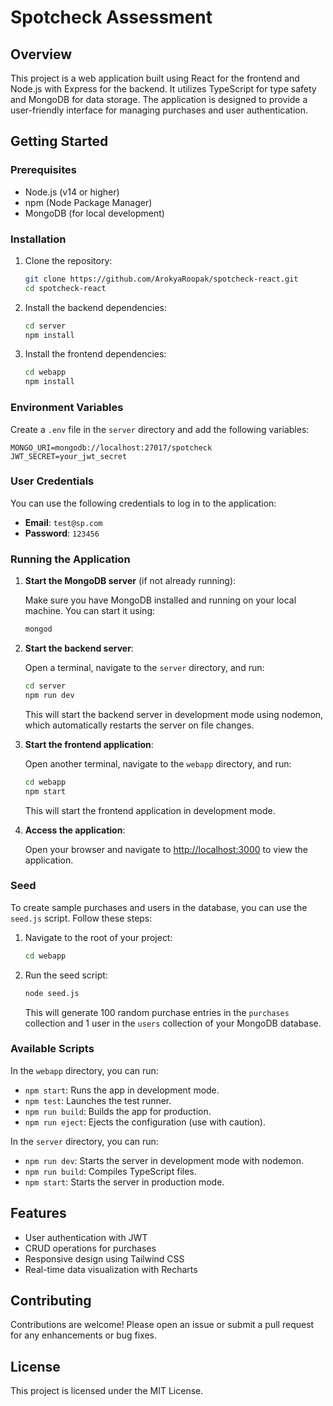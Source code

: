 # Spotcheck Assessment

## Overview

This project is a web application built using React for the frontend and Node.js with Express for the backend. It utilizes TypeScript for type safety and MongoDB for data storage. The application is designed to provide a user-friendly interface for managing purchases and user authentication.

## Getting Started

### Prerequisites

- Node.js (v14 or higher)
- npm (Node Package Manager)
- MongoDB (for local development)

### Installation

1. Clone the repository:

   ```bash
   git clone https://github.com/ArokyaRoopak/spotcheck-react.git
   cd spotcheck-react
   ```

2. Install the backend dependencies:

   ```bash
   cd server
   npm install
   ```

3. Install the frontend dependencies:

   ```bash
   cd webapp
   npm install
   ```

### Environment Variables

Create a `.env` file in the `server` directory and add the following variables:

```
MONGO_URI=mongodb://localhost:27017/spotcheck
JWT_SECRET=your_jwt_secret
```

### User Credentials

You can use the following credentials to log in to the application:

- **Email**: `test@sp.com`
- **Password**: `123456`

### Running the Application

1. **Start the MongoDB server** (if not already running):

   Make sure you have MongoDB installed and running on your local machine. You can start it using:

   ```bash
   mongod
   ```

2. **Start the backend server**:

   Open a terminal, navigate to the `server` directory, and run:

   ```bash
   cd server
   npm run dev
   ```

   This will start the backend server in development mode using nodemon, which automatically restarts the server on file changes.

3. **Start the frontend application**:

   Open another terminal, navigate to the `webapp` directory, and run:

   ```bash
   cd webapp
   npm start
   ```

   This will start the frontend application in development mode. 

4. **Access the application**:

   Open your browser and navigate to [http://localhost:3000](http://localhost:3000) to view the application.

### Seed 

To create sample purchases and users in the database, you can use the `seed.js` script. Follow these steps:

1. Navigate to the root of your project:

   ```bash
   cd webapp
   ```

2. Run the seed script:

   ```bash
   node seed.js
   ```

   This will generate 100 random purchase entries in the `purchases` collection and 1 user in the `users`  collection of your MongoDB database.

### Available Scripts

In the `webapp` directory, you can run:

- `npm start`: Runs the app in development mode.
- `npm test`: Launches the test runner.
- `npm run build`: Builds the app for production.
- `npm run eject`: Ejects the configuration (use with caution).

In the `server` directory, you can run:

- `npm run dev`: Starts the server in development mode with nodemon.
- `npm run build`: Compiles TypeScript files.
- `npm start`: Starts the server in production mode.

## Features

- User authentication with JWT
- CRUD operations for purchases
- Responsive design using Tailwind CSS
- Real-time data visualization with Recharts

## Contributing

Contributions are welcome! Please open an issue or submit a pull request for any enhancements or bug fixes.

## License

This project is licensed under the MIT License.
